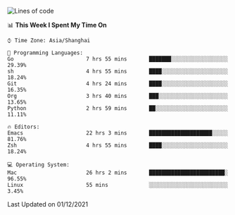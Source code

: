 <!--START_SECTION:waka-->
![Lines of code](https://img.shields.io/badge/From%20Hello%20World%20I%27ve%20Written-30851%20lines%20of%20code-blue)

📊 **This Week I Spent My Time On** 

```text
⌚︎ Time Zone: Asia/Shanghai

💬 Programming Languages: 
Go                       7 hrs 55 mins       ███████░░░░░░░░░░░░░░░░░░   29.39% 
sh                       4 hrs 55 mins       ████░░░░░░░░░░░░░░░░░░░░░   18.24% 
Git                      4 hrs 24 mins       ████░░░░░░░░░░░░░░░░░░░░░   16.35% 
Org                      3 hrs 40 mins       ███░░░░░░░░░░░░░░░░░░░░░░   13.65% 
Python                   2 hrs 59 mins       ██░░░░░░░░░░░░░░░░░░░░░░░   11.11%

🔥 Editors: 
Emacs                    22 hrs 3 mins       ████████████████████░░░░░   81.76% 
Zsh                      4 hrs 55 mins       ████░░░░░░░░░░░░░░░░░░░░░   18.24%

💻 Operating System: 
Mac                      26 hrs 2 mins       ████████████████████████░   96.55% 
Linux                    55 mins             ░░░░░░░░░░░░░░░░░░░░░░░░░   3.45%

```


 Last Updated on 01/12/2021
<!--END_SECTION:waka-->
